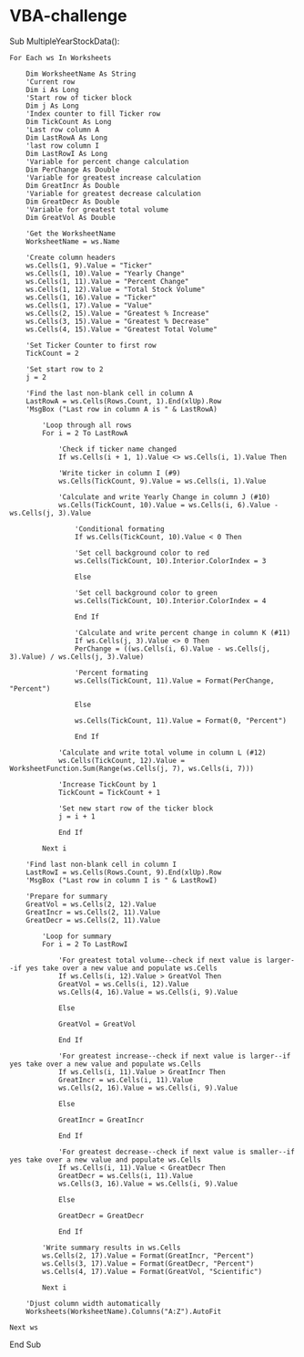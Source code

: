 # VBA-challenge

Sub MultipleYearStockData():

    For Each ws In Worksheets
    
        Dim WorksheetName As String
        'Current row
        Dim i As Long
        'Start row of ticker block
        Dim j As Long
        'Index counter to fill Ticker row
        Dim TickCount As Long
        'Last row column A
        Dim LastRowA As Long
        'last row column I
        Dim LastRowI As Long
        'Variable for percent change calculation
        Dim PerChange As Double
        'Variable for greatest increase calculation
        Dim GreatIncr As Double
        'Variable for greatest decrease calculation
        Dim GreatDecr As Double
        'Variable for greatest total volume
        Dim GreatVol As Double
        
        'Get the WorksheetName 
        WorksheetName = ws.Name
        
        'Create column headers
        ws.Cells(1, 9).Value = "Ticker"
        ws.Cells(1, 10).Value = "Yearly Change"
        ws.Cells(1, 11).Value = "Percent Change"
        ws.Cells(1, 12).Value = "Total Stock Volume"
        ws.Cells(1, 16).Value = "Ticker"
        ws.Cells(1, 17).Value = "Value"
        ws.Cells(2, 15).Value = "Greatest % Increase"
        ws.Cells(3, 15).Value = "Greatest % Decrease"
        ws.Cells(4, 15).Value = "Greatest Total Volume"
        
        'Set Ticker Counter to first row
        TickCount = 2
        
        'Set start row to 2
        j = 2
        
        'Find the last non-blank cell in column A
        LastRowA = ws.Cells(Rows.Count, 1).End(xlUp).Row
        'MsgBox ("Last row in column A is " & LastRowA)
        
            'Loop through all rows
            For i = 2 To LastRowA
            
                'Check if ticker name changed
                If ws.Cells(i + 1, 1).Value <> ws.Cells(i, 1).Value Then
                
                'Write ticker in column I (#9)
                ws.Cells(TickCount, 9).Value = ws.Cells(i, 1).Value
                
                'Calculate and write Yearly Change in column J (#10)
                ws.Cells(TickCount, 10).Value = ws.Cells(i, 6).Value - ws.Cells(j, 3).Value
                
                    'Conditional formating
                    If ws.Cells(TickCount, 10).Value < 0 Then
                
                    'Set cell background color to red
                    ws.Cells(TickCount, 10).Interior.ColorIndex = 3
                
                    Else
                
                    'Set cell background color to green
                    ws.Cells(TickCount, 10).Interior.ColorIndex = 4
                
                    End If
                    
                    'Calculate and write percent change in column K (#11)
                    If ws.Cells(j, 3).Value <> 0 Then
                    PerChange = ((ws.Cells(i, 6).Value - ws.Cells(j, 3).Value) / ws.Cells(j, 3).Value)
                    
                    'Percent formating
                    ws.Cells(TickCount, 11).Value = Format(PerChange, "Percent")
                    
                    Else
                    
                    ws.Cells(TickCount, 11).Value = Format(0, "Percent")
                    
                    End If
                    
                'Calculate and write total volume in column L (#12)
                ws.Cells(TickCount, 12).Value = WorksheetFunction.Sum(Range(ws.Cells(j, 7), ws.Cells(i, 7)))
                
                'Increase TickCount by 1
                TickCount = TickCount + 1
                
                'Set new start row of the ticker block
                j = i + 1
                
                End If
            
            Next i
            
        'Find last non-blank cell in column I
        LastRowI = ws.Cells(Rows.Count, 9).End(xlUp).Row
        'MsgBox ("Last row in column I is " & LastRowI)
        
        'Prepare for summary
        GreatVol = ws.Cells(2, 12).Value
        GreatIncr = ws.Cells(2, 11).Value
        GreatDecr = ws.Cells(2, 11).Value
        
            'Loop for summary
            For i = 2 To LastRowI
            
                'For greatest total volume--check if next value is larger--if yes take over a new value and populate ws.Cells
                If ws.Cells(i, 12).Value > GreatVol Then
                GreatVol = ws.Cells(i, 12).Value
                ws.Cells(4, 16).Value = ws.Cells(i, 9).Value
                
                Else
                
                GreatVol = GreatVol
                
                End If
                
                'For greatest increase--check if next value is larger--if yes take over a new value and populate ws.Cells
                If ws.Cells(i, 11).Value > GreatIncr Then
                GreatIncr = ws.Cells(i, 11).Value
                ws.Cells(2, 16).Value = ws.Cells(i, 9).Value
                
                Else
                
                GreatIncr = GreatIncr
                
                End If
                
                'For greatest decrease--check if next value is smaller--if yes take over a new value and populate ws.Cells
                If ws.Cells(i, 11).Value < GreatDecr Then
                GreatDecr = ws.Cells(i, 11).Value
                ws.Cells(3, 16).Value = ws.Cells(i, 9).Value
                
                Else
                
                GreatDecr = GreatDecr
                
                End If
                
            'Write summary results in ws.Cells
            ws.Cells(2, 17).Value = Format(GreatIncr, "Percent")
            ws.Cells(3, 17).Value = Format(GreatDecr, "Percent")
            ws.Cells(4, 17).Value = Format(GreatVol, "Scientific")
            
            Next i
            
        'Djust column width automatically
        Worksheets(WorksheetName).Columns("A:Z").AutoFit
            
    Next ws
        
End Sub
